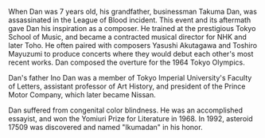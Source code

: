 <!-- Ikuma Dan -->

When Dan was 7 years old, his grandfather, businessman Takuma Dan, was assassinated in the League of Blood incident. This event and its aftermath gave Dan his inspiration as a composer. He trained at the prestigious Tokyo School of Music, and became a contracted musical director for NHK and later Toho. He often paired with composers Yasushi Akutagawa and Toshiro Mayuzumi to produce concerts where they would debut each other's most recent works. Dan composed the overture for the 1964 Tokyo Olympics.

Dan's father Ino Dan was a member of Tokyo Imperial University's Faculty of Letters, assistant professor of Art History, and president of the Prince Motor Company, which later became Nissan.

Dan suffered from congenital color blindness. He was an accomplished essayist, and won the Yomiuri Prize for Literature in 1968. In 1992, asteroid 17509 was discovered and named "Ikumadan" in his honor.